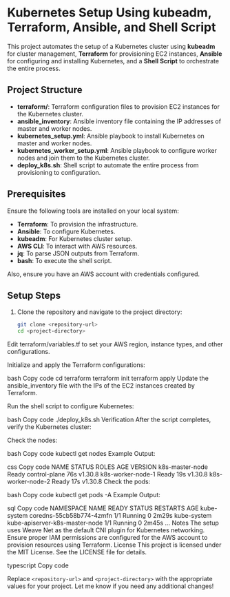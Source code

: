 # Kubernetes Setup Using kubeadm, Terraform, Ansible, and Shell Script

This project automates the setup of a Kubernetes cluster using **kubeadm** for cluster management, **Terraform** for provisioning EC2 instances, **Ansible** for configuring and installing Kubernetes, and a **Shell Script** to orchestrate the entire process.

## Project Structure

- **terraform/**: Terraform configuration files to provision EC2 instances for the Kubernetes cluster.
- **ansible_inventory**: Ansible inventory file containing the IP addresses of master and worker nodes.
- **kubernetes_setup.yml**: Ansible playbook to install Kubernetes on master and worker nodes.
- **kubernetes_worker_setup.yml**: Ansible playbook to configure worker nodes and join them to the Kubernetes cluster.
- **deploy_k8s.sh**: Shell script to automate the entire process from provisioning to configuration.

## Prerequisites

Ensure the following tools are installed on your local system:

- **Terraform**: To provision the infrastructure.
- **Ansible**: To configure Kubernetes.
- **kubeadm**: For Kubernetes cluster setup.
- **AWS CLI**: To interact with AWS resources.
- **jq**: To parse JSON outputs from Terraform.
- **bash**: To execute the shell script.

Also, ensure you have an AWS account with credentials configured.

## Setup Steps

1. Clone the repository and navigate to the project directory:
   ```bash
   git clone <repository-url>
   cd <project-directory>
Edit terraform/variables.tf to set your AWS region, instance types, and other configurations.

Initialize and apply the Terraform configurations:

bash
Copy code
cd terraform
terraform init
terraform apply
Update the ansible_inventory file with the IPs of the EC2 instances created by Terraform.

Run the shell script to configure Kubernetes:

bash
Copy code
./deploy_k8s.sh
Verification
After the script completes, verify the Kubernetes cluster:

Check the nodes:

bash
Copy code
kubectl get nodes
Example Output:

css
Copy code
NAME                STATUS   ROLES           AGE   VERSION
k8s-master-node     Ready    control-plane   76s   v1.30.8
k8s-worker-node-1   Ready    <none>          19s   v1.30.8
k8s-worker-node-2   Ready    <none>          17s   v1.30.8
Check the pods:

bash
Copy code
kubectl get pods -A
Example Output:

sql
Copy code
NAMESPACE     NAME                                      READY   STATUS    RESTARTS   AGE
kube-system   coredns-55cb58b774-4zmfn                  1/1     Running   0          2m29s
kube-system   kube-apiserver-k8s-master-node            1/1     Running   0          2m45s
...
Notes
The setup uses Weave Net as the default CNI plugin for Kubernetes networking.
Ensure proper IAM permissions are configured for the AWS account to provision resources using Terraform.
License
This project is licensed under the MIT License. See the LICENSE file for details.

typescript
Copy code

Replace `<repository-url>` and `<project-directory>` with the appropriate values for your project. Let me know if you need any additional changes!






